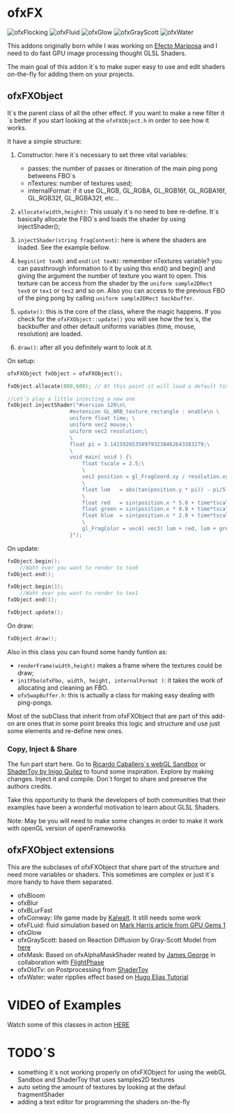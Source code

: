 # ofxFX #
![ofxFlocking](http://patriciogonzalezvivo.com/images/flock.png) ![ofxFluid](http://patriciogonzalezvivo.com/images/fluid.png) ![ofxGlow](http://patriciogonzalezvivo.com/images/oldTv.png) ![ofxGrayScott](http://patriciogonzalezvivo.com/images/grayScott.png) ![ofxWater](http://patriciogonzalezvivo.com/images/water.png)

This addons originally born while I was working on [Efecto Mariposa](http://patriciogonzalezvivo.com/butterfly.html "Efecto Mariposa") and I need to do fast GPU image processing thought GLSL Shaders.

The main goal of this addon it´s to make super easy to use and edit shaders on-the-fly for adding them on your projects.

## ofxFXObject ##
It´s the parent class of all the other effect. If you want to make a new filter it´s better if you start looking at the ```ofxFXObject.h``` in order to see how it works. 

It have a simple structure:
1. Constructor: here it´s necessary to set three vital variables: 
    - passes: the number of passes or itineration of the main ping pong betweens FBO´s  
    - nTextures: number of textures used;
    - internalFormat: if it use GL_RGB, GL_RGBA, GL_RGB16f, GL_RGBA16f, GL_RGB32f, GL_RGBA32f, etc...
    
2. ```allocate(width,height)```: This usualy it´s no need to bee re-define. It´s basically allocate the FBO´s and loads the shader by using injectShader();

3. ```injectShader(string fragContent)```: here is where the shaders are loaded. See the example bellow.

4. ```begin(int texN)``` and ```end(int texN)```: remember nTextures variable? you can passthrough information to it by using this end() and begin() and giving the argument the number of texture you want to open. This texture can be access from the shader by the ```uniform sample2DRect tex0``` or ```tex1``` or ```tex2``` and so on. Also you can access to the previous FBO of the ping pong by calling ```uniform sample2DRect backbuffer```. 

5. ```update()```: this is the core of the class, where the magic happens. If you check  for the ```ofxFXObject::update()``` you will see how the tex´s, the backbuffer and other default uniforms variables (time, mouse, resolution) are loaded.

6. ```draw()```: after all you definitely want to look at it.


On setup:

```c++
ofxFXObject fxObject = ofxFXObject();

fxObject.allocate(800,600); // At this point it will load a default timer shader

//Let´s play a little injecting a new one
fxObject.injectShader("#version 120\n\
                    #extension GL_ARB_texture_rectangle : enable\n \
                    uniform float time; \
                    uniform vec2 mouse;\
                    uniform vec2 resolution;\
                    \
                    float pi = 3.141592653589793238462643383279;\
                    \
                    void main( void ) {\
                        float tscale = 2.5;\
                        \
                        vec2 position = gl_FragCoord.xy / resolution.xy;\
                        \
                        float lum   = abs(tan(position.y * pi)) - pi/5.0;\
                        \
                        float red   = sin(position.x * 5.0 + time*tscale*1.00) * 2.0 - 1.0;\
                        float green = sin(position.x * 8.0 + time*tscale*1.33) * 2.0 - 1.0;\
                        float blue  = sin(position.x * 2.0 + time*tscale*1.93) * 2.0 - 1.0;\
                        \
                        gl_FragColor = vec4( vec3( lum + red, lum + green, lum + blue ), 1.0 );\
                    }"); 
```


On update:

```c++
fxObject.begin();
    //Waht ever you want to render to tex0
fxObject.end();

fxObject.begin(1);
    //Waht ever you want to render to tex1
fxObject.end(1);

fxObject.update();
```

On draw:

```c++
fxObject.draw();
```


Also in this class you can found some handy funtion as:

* ```renderFrame(width,height)``` makes a frame where the textures could be draw;
* ```initFbo(ofxFbo, width, height, internalFormat )```: it takes the work of allocating and cleaning an FBO.
* ```ofxSwapBuffer.h```: this is actually a class for making easy dealing with ping-pongs.

Most of the subClass that inherit from ofxFXObject that are part of this add-on are ones that in some point breaks this logic and structure and use just some elements and re-define new ones.

### Copy, Inject & Share ###
The fun part start here. Go to [Ricardo Caballero´s webGL Sandbox](http://mrdoob.com/projects/glsl_sandbox/) or [ShaderToy by Inigo Quilez](http://www.iquilezles.org/apps/shadertoy/) to found some inspiration. Explore by making changes. Inject it and compile. 
Don´t forget to share and preserve the authors credits.

Take this opportunity to thank the developers of both communities that their examples have been a wonderful motivation to learn about GLSL Shaders.

Note: May be you will need to make some changes in order to make it work with openGL version of openFrameworks

## ofxFXObject extensions ##
This are the subclases of ofxFXObject that share part of the structure and need more variables or shaders. This sometimes are complex or just it´s more handy to have them separated.

* ofxBloom
* ofxBlur
* ofxBLurFast
* ofxConway: life game made by [Kalwalt](http://www.kalwaltart.it/). It still needs some work
* ofxFLuid: fluid simulation based on [Mark Harris article from GPU Gems 1](http://http.developer.nvidia.com/GPUGems/gpugems_ch38.html)
* ofxGlow
* ofxGrayScott: based on Reaction Diffusion by Gray-Scott Model from [here](http://mrob.com/pub/comp/xmorphia/)
* ofxMask: Based on ofxAlphaMaskShader reated by [James George](http://www.jamesgeorge.org) in collaboration with [FlightPhase](http://www.flightphase.com)
* ofxOldTv: on Postprocessing from [ShaderToy](http://www.iquilezles.org/apps/shadertoy/)
* ofxWater: water ripplies effect based on [Hugo Elias Tutorial](http://freespace.virgin.net/hugo.elias/graphics/x_water.htm)

# VIDEO of Examples #
Watch some of this classes in action [HERE](http://www.patriciogonzalezvivo.com/blog/?p=488)

# TODO´S #
- something it´s not working properly on ofxFXObject for using the webGL Sandbox and ShaderToy that uses samples2D textures
- auto seting the amount of textures by looking at the defaul fragmentShader
- adding a text editor for programming the shaders on-the-fly

